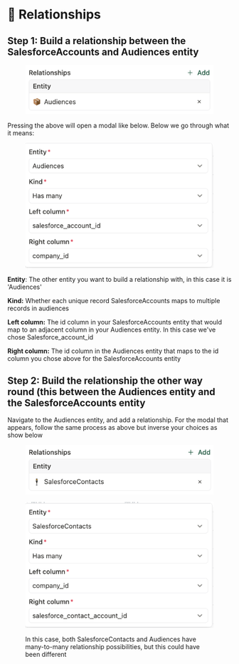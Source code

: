 # 🔁 Relationships

## Step 1: Build a relationship between the SalesforceAccounts and Audiences entity



<figure><img src="../.gitbook/assets/Screenshot 2023-10-09 at 10.04.13.png" alt=""><figcaption></figcaption></figure>

Pressing the above will open a modal like below. Below we go through what it means:



<figure><img src="../.gitbook/assets/Screenshot 2023-10-09 at 10.03.16.png" alt=""><figcaption></figcaption></figure>

**Entity**: The other entity you want to build a relationship with, in this case it is 'Audiences'

**Kind:** Whether each unique record SalesforceAccounts maps to multiple records in audiences

**Left column:** The id column in your SalesforceAccounts entity that would map to an adjacent column in your Audiences entity. In this case we've chose Salesforce\_account\_id

**Right column:** The id column in the Audiences entity that maps to the id column you chose above for the SalesforceAccounts entity



## Step 2: Build the relationship the other way round (this between the Audiences entity and the SalesforceAccounts entity

Navigate to the Audiences entity, and add a relationship. For the modal that appears, follow the same process as above but inverse your choices as show below

<figure><img src="../.gitbook/assets/Screenshot 2023-10-09 at 10.38.01.png" alt=""><figcaption></figcaption></figure>

<figure><img src="../.gitbook/assets/Screenshot 2023-10-09 at 10.37.27.png" alt=""><figcaption><p>In this case, both SalesforceContacts and Audiences have many-to-many relationship possibilities, but this could have been different</p></figcaption></figure>

